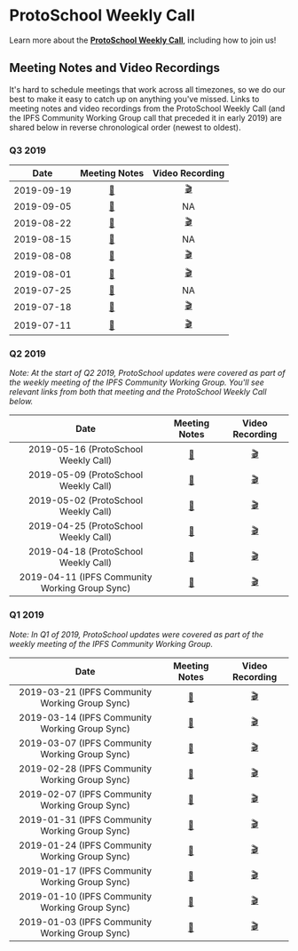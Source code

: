 # ProtoSchool Weekly Call

Learn more about the [**ProtoSchool Weekly Call**](https://github.com/ProtoSchool/organizing/issues/47), including how to join us!

## Meeting Notes and Video Recordings
It's hard to schedule meetings that work across all timezones, so we do our best to make it easy to catch up on anything you've missed. Links to meeting notes and video recordings from the ProtoSchool Weekly Call (and the IPFS Community Working Group call that preceded it in early 2019) are shared below in reverse chronological order (newest to oldest).

### Q3 2019

| Date | Meeting Notes | Video Recording |
| :---: |  :---:  |  :---: |
| 2019-09-19 | [📝](./2019/2019-09-19.md)  | [🎬](https://youtu.be/vR3RP8A_T3E) |
| 2019-09-05 | [📝](./2019/2019-09-05.md) | NA  |
| 2019-08-22 | [📝](./2019/2019-08-22.md) |  [🎬](https://youtu.be/Y-LVh7Qh9R4)   |
| 2019-08-15 | [📝](./2019/2019-08-15.md) | NA  |
| 2019-08-08 | [📝](./2019/2019-08-08.md) |  [🎬](https://youtu.be/HdZklciwzK4)   |
| 2019-08-01 | [📝](./2019/2019-08-01.md) |  [🎬](https://youtu.be/Bj1ZEa2dx9w)   |
| 2019-07-25 | [📝](./2019/2019-07-25.md) |  NA   |
| 2019-07-18 | [📝](./2019/2019-07-18.md) |  [🎬](https://youtu.be/RYT678Jan_A)   |
| 2019-07-11 | [📝](./2019/2019-07-11.md) |  [🎬](https://youtu.be/GdCQ9RcWHUA)    |

### Q2 2019
_Note: At the start of Q2 2019, ProtoSchool updates were covered as part of the weekly meeting of the IPFS Community Working Group. You'll see relevant links from both that meeting and the ProtoSchool Weekly Call below._

| Date | Meeting Notes | Video Recording |
| :---: |  :---:  |  :---: |
|  2019-05-16 (ProtoSchool Weekly Call) | [📝](./2019/2019-05-16.md) |  [🎬](https://youtu.be/gJpz7Ydvikw)    |
|  2019-05-09 (ProtoSchool Weekly Call) | [📝](./2019/2019-05-09.md) |  [🎬](https://youtu.be/MZUY0-hpPpM)    |
|  2019-05-02 (ProtoSchool Weekly Call) | [📝](./2019/2019-05-02.md) |  [🎬](https://youtu.be/pthDyeCHDuc)    |
|  2019-04-25 (ProtoSchool Weekly Call) | [📝](./2019/2019-04-25.md) |  [🎬](https://youtu.be/NAlrkYaEoyc)    |
|  2019-04-18 (ProtoSchool Weekly Call) | [📝](./2019/2019-04-18.md) |  [🎬](https://youtu.be/NAlrkYaEoyc)    |
|  2019-04-11 (IPFS Community Working Group Sync)| [📝](https://github.com/ipfs/team-mgmt/blob/master/meeting-notes/2019/Q2/2019-04-11--ipfs-community-wg-weekly.md)     |  [🎬](https://youtu.be/rwPG5nd2g4I)    |


### Q1 2019

_Note: In Q1 of 2019, ProtoSchool updates were covered as part of the weekly meeting of the IPFS Community Working Group._

| Date | Meeting Notes | Video Recording |
| :---: |  :---:  |  :---: |
|  2019-03-21 (IPFS Community Working Group Sync) | [📝](https://github.com/ipfs/team-mgmt/blob/master/meeting-notes/2019/Q1/2019-03-21--ipfs-community-wg-weekly.md)     |  [🎬](https://youtu.be/mGClQ2vPMu0)    |
|  2019-03-14 (IPFS Community Working Group Sync) | [📝](https://github.com/ipfs/team-mgmt/blob/master/meeting-notes/2019/Q1/2019-03-14--ipfs-community-wg-weekly.md)     |  [🎬](https://youtu.be/LtoCWn6IHZQ)    |
|  2019-03-07 (IPFS Community Working Group Sync) | [📝](https://github.com/ipfs/team-mgmt/blob/master/meeting-notes/2019/Q1/2019-03-07--ipfs-community-wg-weekly.md)     |  [🎬](https://youtu.be/yEuXD2iBDTo)    |
|  2019-02-28 (IPFS Community Working Group Sync) | [📝](https://github.com/ipfs/team-mgmt/blob/master/meeting-notes/2019/Q1/2019-02-28--ipfs-community-wg-weekly.md)     |  [🎬](https://youtu.be/3HWxPWDr4QA)    |
|  2019-02-07 (IPFS Community Working Group Sync) | [📝](https://github.com/ipfs/team-mgmt/blob/master/meeting-notes/2019/Q1/2019-02-07--ipfs-community-wg-weekly.md)     |  [🎬](https://youtu.be/BKkTCqMh1vQ)    |
|  2019-01-31 (IPFS Community Working Group Sync) | [📝](https://github.com/ipfs/team-mgmt/blob/master/meeting-notes/2019/Q1/2019-01-31--ipfs-community-wg-weekly.md)     |  [🎬](https://www.youtube.com/watch?v=R8wIN9GWwOs)    |
|  2019-01-24 (IPFS Community Working Group Sync) | [📝](https://github.com/ipfs/team-mgmt/blob/master/meeting-notes/2019/Q1/2019-01-24--ipfs-community-wg-weekly.md)     |  [🎬](https://www.youtube.com/watch?v=SUEySblFvjE)    |
|  2019-01-17 (IPFS Community Working Group Sync) | [📝](https://github.com/ipfs/team-mgmt/blob/master/meeting-notes/2019/Q1/2019-01-17--ipfs-community-wg-weekly.md)     |  [🎬](https://youtu.be/_FgohcFTa2A)    |
|  2019-01-10 (IPFS Community Working Group Sync) | [📝](https://github.com/ipfs/team-mgmt/blob/master/meeting-notes/2019/Q1/2019-01-10--ipfs-community-wg-weekly.md)   |  [🎬](https://youtu.be/MWOhli94vGg)   |
|  2019-01-03 (IPFS Community Working Group Sync) | [📝](https://github.com/ipfs/team-mgmt/blob/master/meeting-notes/2019/Q1/2019-01-03--ipfs-community-wg-weekly.md)   |  [🎬](https://youtu.be/RKl0oUTCEWI)   |
